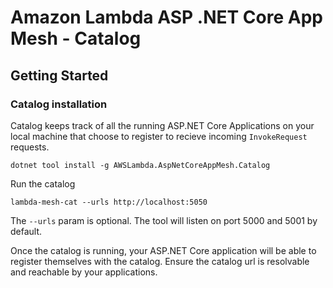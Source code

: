 # Amazon Lambda ASP .NET Core App Mesh - Catalog

## Getting Started

### Catalog installation

Catalog keeps track of all the running ASP.NET Core Applications on your local machine that choose to register to recieve incoming `InvokeRequest` requests.

```
dotnet tool install -g AWSLambda.AspNetCoreAppMesh.Catalog
```

Run the catalog

```
lambda-mesh-cat --urls http://localhost:5050
```

The `--urls` param is optional. The tool will listen on port 5000 and 5001 by default.

Once the catalog is running, your ASP.NET Core application will be able to register themselves with the catalog. Ensure the catalog url is resolvable and reachable by your applications.
